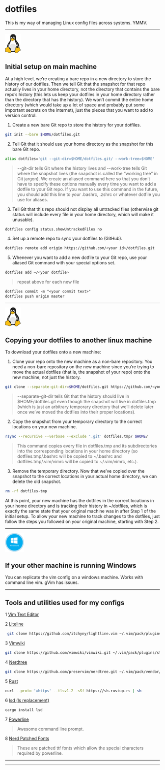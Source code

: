# dotfiles
This is my way of managing Linux config files across systems. YMMV.

---
![Tux](assets/tux.png)  

## Initial setup on main machine

At a high level, we’re creating a bare repo in a new directory to store the history of our dotfiles. Then we tell Git that the snapshot for that repo actually lives in your home directory, not the directory that contains the bare repo’s history (this lets us keep your dotfiles in your home directory rather than the directory that has the history). We won’t commit the entire home directory (which would take up a lot of space and probably put some important secrets on the internet), just the pieces that you want to add to version control.

1. Create a new bare Git repo to store the history for your dotfiles. 

```bash 
git init --bare $HOME/dotfiles.git 
```

2. Tell Git that it should use your home directory as the snapshot for this bare Git repo. 
```bash
alias dotfiles='git --git-dir=$HOME/dotfiles.git/ --work-tree=$HOME'
```

> --git-dir tells Git where the history lives and --work-tree tells Git where the snapshot lives (the snapshot is called the “working tree” in Git jargon). We create an aliased command here so that you don’t have to specify these options manually every time you want to add a dotfile to your Git repo. If you want to use this command in the future, you should add this line to your .bashrc, .zshrc or whatever dotfile you use for aliases.

3. Tell Git that this repo should not display all untracked files (otherwise git status will include every file in your home directory, which will make it unusable).
```bash
dotfiles config status.showUntrackedFiles no
```

4. Set up a remote repo to sync your dotfiles to (GitHub). 
```bash
dotfiles remote add origin https://github.com/<your id>/dotfiles.git
```

5. Whenever you want to add a new dotfile to your Git repo, use your aliased Git command with your special options set.
```bash
dotfiles add ~/<your dotfile>
```
> repeat above for each new file

```
dotfiles commit -m "<your commit text>"
dotfiles push origin master
```

---
 ![Tux](assets/tux.png)

## Copying your dotfiles to another linux machine

To download your dotfiles onto a new machine:

1. Clone your repo onto the new machine as a non-bare repository. You need a non-bare repository on the new machine since you’re trying to move the actual dotfiles (that is, the snapshot of your repo) onto the new machine, not just the history.
```bash
git clone --separate-git-dir=$HOME/dotfiles.git https://github.com/<your id>/dotfiles.git dotfiles.tmp
```

> --separate-git-dir tells Git that the history should live in $HOME/dotfiles.git even though the snapshot will live in dotfiles.tmp (which is just an arbitrary temporary directory that we’ll delete later once we’ve moved the dotfiles into their proper locations).

2. Copy the snapshot from your temporary directory to the correct locations on your new machine.
```bash
rsync --recursive --verbose --exclude '.git' dotfiles.tmp/ $HOME/
```
> This command copies every file in dotfiles.tmp and its subdirectories into the corresponding locations in your home directory (so dotfiles.tmp/.bashrc will be copied to ~/.bashrc and dotfiles.tmp/.vim/vimrc will be copied to ~/.vim/vimrc, etc.).

3. Remove the temporary directory. Now that we’ve copied over the snapshot to the correct locations in your actual home directory, we can delete the old snapshot.
```bash
rm -rf dotfiles-tmp
```

At this point, your new machine has the dotfiles in the correct locations in your home directory and is tracking their history in ~/dotfiles, which is exactly the same state that your original machine was in after Step 1 of the initial setup. To allow your new machine to track changes to the dotfiles, just follow the steps you followed on your original machine, starting with Step 2.

---  
![Win](assets/win10.png)

## If your other machine is running Windows 

You can replicate the vim config on a windows machine. Works with command line vim. gVim has issues. 

---  
## Tools and utilities used for my configs  

1 [Vim Text Editor](https://github.com/vim/vim)

2 [Liteline](https://github.com/itchyny/lightline.vim) 
```bash
 git clone https://github.com/itchyny/lightline.vim ~/.vim/pack/plugins/start/lightline
```

3 [Vimwiki](https://github.com/vimwiki/vimwiki.git) 
```bash
git clone https://github.com/vimwiki/vimwiki.git ~/.vim/pack/plugins/start/vimwiki
```

4 [Nerdtree](https://github.com/preservim/nerdtree.git)
```bash
git clone https://github.com/preservim/nerdtree.git ~/.vim/pack/vendor/start/nerdtree
```

5 [Rust](https://www.rust-lang.org/)
```bash
curl --proto '=https' --tlsv1.2 -sSf https://sh.rustup.rs | sh
```

6 [lsd (ls replacement)](https://github.com/Peltoche/lsd) 
```bash
cargo install lsd
```

7 [Powerline](https://github.com/powerline/powerline)
> Awesome command line prompt.

8 [Nerd Patched Fonts](https://github.com/ryanoasis/nerd-fonts)
> These are patched ttf fonts which allow the special characters required by powerline.

---
---

